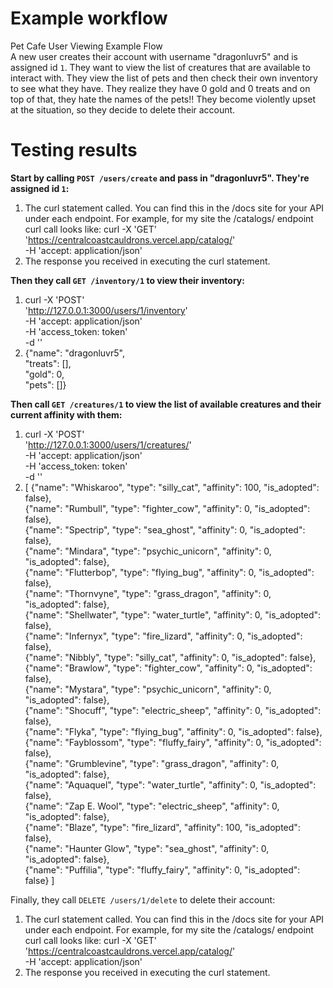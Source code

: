 # Example workflow
Pet Cafe User Viewing Example Flow <br>
A new user creates their account with username "dragonluvr5" and is assigned id `1`. They want to view the list of creatures that are available to interact with. 
They view the list of pets and then check their own inventory to see what they have. They realize they have 0 gold and 0 treats and on top of that, they hate 
the names of the pets!! They become violently upset at the situation, so they decide to delete their account.

# Testing results
**Start by calling `POST /users/create` and pass in "dragonluvr5". They're assigned id `1`:**
1. The curl statement called. You can find this in the /docs site for your 
API under each endpoint. For example, for my site the /catalogs/ endpoint 
curl call looks like:
curl -X 'GET' \
  'https://centralcoastcauldrons.vercel.app/catalog/' \
  -H 'accept: application/json'
2. The response you received in executing the curl statement.

**Then they call `GET /inventory/1` to view their inventory:**
1. curl -X 'POST' \
  'http://127.0.0.1:3000/users/1/inventory' \
  -H 'accept: application/json' \
  -H 'access_token: token' \
  -d ''
2. {"name": "dragonluvr5", <br>
  "treats": [], <br>
  "gold": 0, <br>
  "pets": []}
   
**Then call `GET /creatures/1` to view the list of available creatures and their current affinity with them:**
1. curl -X 'POST' \
  'http://127.0.0.1:3000/users/1/creatures/' \
  -H 'accept: application/json' \
  -H 'access_token: token' \
  -d ''
2. [
  {"name": "Whiskaroo", "type": "silly_cat", "affinity": 100, "is_adopted": false}, <br>
  {"name": "Rumbull", "type": "fighter_cow", "affinity": 0, "is_adopted": false}, <br>
  {"name": "Spectrip", "type": "sea_ghost", "affinity": 0, "is_adopted": false}, <br>
  {"name": "Mindara", "type": "psychic_unicorn", "affinity": 0, "is_adopted": false}, <br>
  {"name": "Flutterbop", "type": "flying_bug", "affinity": 0, "is_adopted": false}, <br>
  {"name": "Thornvyne", "type": "grass_dragon", "affinity": 0, "is_adopted": false}, <br>
  {"name": "Shellwater", "type": "water_turtle", "affinity": 0, "is_adopted": false}, <br>
  {"name": "Infernyx", "type": "fire_lizard", "affinity": 0, "is_adopted": false}, <br>
  {"name": "Nibbly", "type": "silly_cat", "affinity": 0, "is_adopted": false}, <br>
  {"name": "Brawlow", "type": "fighter_cow", "affinity": 0, "is_adopted": false}, <br>
  {"name": "Mystara", "type": "psychic_unicorn", "affinity": 0, "is_adopted": false}, <br>
  {"name": "Shocuff", "type": "electric_sheep", "affinity": 0, "is_adopted": false}, <br>
  {"name": "Flyka", "type": "flying_bug", "affinity": 0, "is_adopted": false}, <br>
  {"name": "Fayblossom", "type": "fluffy_fairy", "affinity": 0, "is_adopted": false}, <br>
  {"name": "Grumblevine", "type": "grass_dragon", "affinity": 0, "is_adopted": false}, <br>
  {"name": "Aquaquel", "type": "water_turtle", "affinity": 0, "is_adopted": false}, <br>
  {"name": "Zap E. Wool", "type": "electric_sheep", "affinity": 0, "is_adopted": false}, <br>
  {"name": "Blaze", "type": "fire_lizard", "affinity": 100, "is_adopted": false}, <br>
  {"name": "Haunter Glow", "type": "sea_ghost", "affinity": 0, "is_adopted": false}, <br>
  {"name": "Puffilia", "type": "fluffy_fairy", "affinity": 0, "is_adopted": false}
]
   
Finally, they call `DELETE /users/1/delete` to delete their account:
1. The curl statement called. You can find this in the /docs site for your 
API under each endpoint. For example, for my site the /catalogs/ endpoint 
curl call looks like:
curl -X 'GET' \
  'https://centralcoastcauldrons.vercel.app/catalog/' \
  -H 'accept: application/json'
2. The response you received in executing the curl statement.
